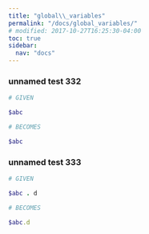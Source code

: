 ```yaml
---
title: "global\\_variables"
permalink: "/docs/global_variables/"
# modified: 2017-10-27T16:25:30-04:00
toc: true
sidebar:
  nav: "docs"
---
```

### unnamed test 332
```ruby
# GIVEN

$abc

```
```ruby
# BECOMES

$abc
```
### unnamed test 333
```ruby
# GIVEN

$abc . d

```
```ruby
# BECOMES

$abc.d
```
